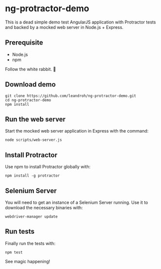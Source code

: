 # ng-protractor-demo

This is a dead simple demo test AngularJS application with Protractor tests and backed by a mocked web server in Node.js + Express.

Prerequisite
------------

- Node.js
- npm


Follow the white rabbit. :rabbit2:

Download demo
--------------

    git clone https://github.com/leandroh/ng-protractor-demo.git
    cd ng-protractor-demo
    npm install

Run the web server
------------------

Start the mocked web server application in Express with the command:

``
node scripts/web-server.js
``

Install Protractor
------------------

Use npm to install Protractor globally with:

``
npm install -g protractor
``

Selenium Server
---------------

You will need to get an instance of a Selenium Server running. Use it to download the necessary binaries with:

``
webdriver-manager update
``

Run tests
---------

Finally run the tests with:

``
npm test
``

See magic happening!
